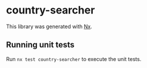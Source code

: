 # country-searcher

This library was generated with [Nx](https://nx.dev).

## Running unit tests

Run `nx test country-searcher` to execute the unit tests.
